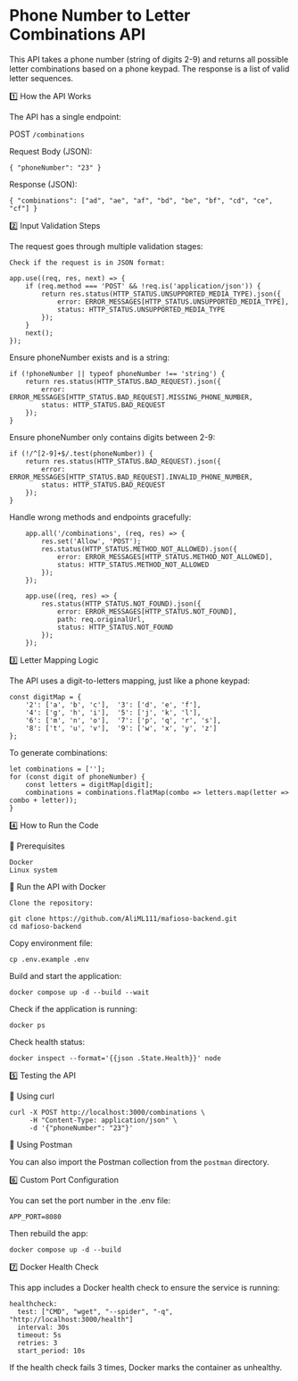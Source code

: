 # Phone Number to Letter Combinations API

This API takes a phone number (string of digits 2-9) and returns all possible letter combinations based on a phone keypad. The response is a list of valid letter sequences.

1️⃣ How the API Works

The API has a single endpoint:

POST `/combinations`

Request Body (JSON):

```
{ "phoneNumber": "23" }
```

Response (JSON):

```
{ "combinations": ["ad", "ae", "af", "bd", "be", "bf", "cd", "ce", "cf"] }
```

2️⃣ Input Validation Steps

The request goes through multiple validation stages:

    Check if the request is in JSON format:

```
app.use((req, res, next) => {
    if (req.method === 'POST' && !req.is('application/json')) {
        return res.status(HTTP_STATUS.UNSUPPORTED_MEDIA_TYPE).json({
            error: ERROR_MESSAGES[HTTP_STATUS.UNSUPPORTED_MEDIA_TYPE],
            status: HTTP_STATUS.UNSUPPORTED_MEDIA_TYPE
        });
    }
    next();
});
```

Ensure phoneNumber exists and is a string:

```
if (!phoneNumber || typeof phoneNumber !== 'string') {
    return res.status(HTTP_STATUS.BAD_REQUEST).json({
        error: ERROR_MESSAGES[HTTP_STATUS.BAD_REQUEST].MISSING_PHONE_NUMBER,
        status: HTTP_STATUS.BAD_REQUEST
    });
}
```

Ensure phoneNumber only contains digits between 2-9:

```
if (!/^[2-9]+$/.test(phoneNumber)) {
    return res.status(HTTP_STATUS.BAD_REQUEST).json({
        error: ERROR_MESSAGES[HTTP_STATUS.BAD_REQUEST].INVALID_PHONE_NUMBER,
        status: HTTP_STATUS.BAD_REQUEST
    });
}
```

Handle wrong methods and endpoints gracefully:

```
    app.all('/combinations', (req, res) => {
        res.set('Allow', 'POST');
        res.status(HTTP_STATUS.METHOD_NOT_ALLOWED).json({
            error: ERROR_MESSAGES[HTTP_STATUS.METHOD_NOT_ALLOWED],
            status: HTTP_STATUS.METHOD_NOT_ALLOWED
        });
    });

    app.use((req, res) => {
        res.status(HTTP_STATUS.NOT_FOUND).json({
            error: ERROR_MESSAGES[HTTP_STATUS.NOT_FOUND],
            path: req.originalUrl,
            status: HTTP_STATUS.NOT_FOUND
        });
    });
```

3️⃣ Letter Mapping Logic

The API uses a digit-to-letters mapping, just like a phone keypad:

```
const digitMap = {
    '2': ['a', 'b', 'c'],  '3': ['d', 'e', 'f'],
    '4': ['g', 'h', 'i'],  '5': ['j', 'k', 'l'],
    '6': ['m', 'n', 'o'],  '7': ['p', 'q', 'r', 's'],
    '8': ['t', 'u', 'v'],  '9': ['w', 'x', 'y', 'z']
};
```

To generate combinations:

```
let combinations = [''];
for (const digit of phoneNumber) {
    const letters = digitMap[digit];
    combinations = combinations.flatMap(combo => letters.map(letter => combo + letter));
}
```

4️⃣ How to Run the Code

📌 Prerequisites

    Docker
    Linux system

🚀 Run the API with Docker

    Clone the repository:

```
git clone https://github.com/AliML111/mafioso-backend.git
cd mafioso-backend
```

Copy environment file:

```
cp .env.example .env
```

Build and start the application:

```
docker compose up -d --build --wait
```

Check if the application is running:

```
docker ps
```

Check health status:

```
docker inspect --format='{{json .State.Health}}' node
```

5️⃣ Testing the API

📌 Using curl

```
curl -X POST http://localhost:3000/combinations \
     -H "Content-Type: application/json" \
     -d '{"phoneNumber": "23"}'
```

📌 Using Postman

You can also import the Postman collection from the `postman` directory.

6️⃣ Custom Port Configuration

You can set the port number in the .env file:

`APP_PORT=8080`

Then rebuild the app:

```
docker compose up -d --build
```

7️⃣ Docker Health Check

This app includes a Docker health check to ensure the service is running:

```
healthcheck:
  test: ["CMD", "wget", "--spider", "-q", "http://localhost:3000/health"]
  interval: 30s
  timeout: 5s
  retries: 3
  start_period: 10s
```

If the health check fails 3 times, Docker marks the container as unhealthy.
